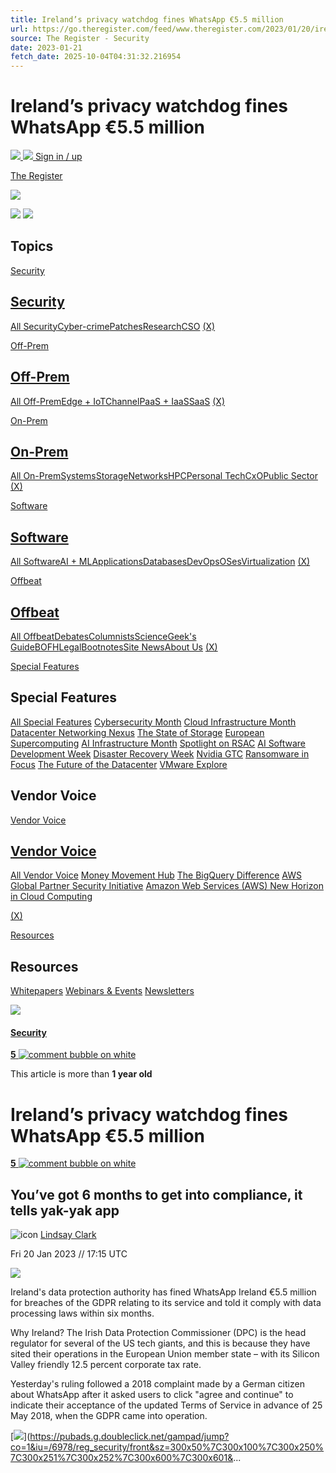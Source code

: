 ```yaml
---
title: Ireland’s privacy watchdog fines WhatsApp €5.5 million
url: https://go.theregister.com/feed/www.theregister.com/2023/01/20/irelands_data_protection_watchdog_fines/
source: The Register - Security
date: 2023-01-21
fetch_date: 2025-10-04T04:31:32.216954
---
```


# Ireland’s privacy watchdog fines WhatsApp €5.5 million

[![](/design_picker/ae01b183a707a7db8cd5f2c947715ed56d335138/graphics/std/user_icon_white_extents_16x16.png)
![](/design_picker/ae01b183a707a7db8cd5f2c947715ed56d335138/graphics/std/user_icon_white_filled_extents_16x16.png)
Sign in / up](https://account.theregister.com/register/)

[The Register](https://www.theregister.com/)

[![](/design_picker/ae01b183a707a7db8cd5f2c947715ed56d335138/graphics/std/magnifying_glass_white_extents_16x16.png)](https://search.theregister.com/)

![](/design_picker/ae01b183a707a7db8cd5f2c947715ed56d335138/graphics/icon/burger_menu_white_16x16.png)
![](/design_picker/ae01b183a707a7db8cd5f2c947715ed56d335138/graphics/icon/burger_menu_white_close_16x16.png)

## Topics

[Security](#subnav-box-nav-security)

## [Security](#subnav-box-nav-security)

[All Security](https://www.theregister.com/security/)[Cyber-crime](https://www.theregister.com/security/cyber_crime/)[Patches](https://www.theregister.com/security/patches/)[Research](https://www.theregister.com/security/research/)[CSO](https://www.theregister.com/security/cso/)
[(X)](#masthead)

[Off-Prem](#subnav-box-nav-off_prem)

## [Off-Prem](#subnav-box-nav-off_prem)

[All Off-Prem](https://www.theregister.com/off_prem/)[Edge + IoT](https://www.theregister.com/off_prem/edge_iot/)[Channel](https://www.theregister.com/off_prem/channel/)[PaaS + IaaS](https://www.theregister.com/off_prem/paas_iaas/)[SaaS](https://www.theregister.com/off_prem/saas/)
[(X)](#masthead)

[On-Prem](#subnav-box-nav-on_prem)

## [On-Prem](#subnav-box-nav-on_prem)

[All On-Prem](https://www.theregister.com/on_prem/)[Systems](https://www.theregister.com/on_prem/systems/)[Storage](https://www.theregister.com/on_prem/storage/)[Networks](https://www.theregister.com/on_prem/networks/)[HPC](https://www.theregister.com/on_prem/hpc/)[Personal Tech](https://www.theregister.com/on_prem/personal_tech/)[CxO](https://www.theregister.com/on_prem/cxo/)[Public Sector](https://www.theregister.com/on_prem/public_sector/)
[(X)](#masthead)

[Software](#subnav-box-nav-software)

## [Software](#subnav-box-nav-software)

[All Software](https://www.theregister.com/software/)[AI + ML](https://www.theregister.com/software/ai_ml/)[Applications](https://www.theregister.com/software/applications/)[Databases](https://www.theregister.com/software/databases/)[DevOps](https://www.theregister.com/software/devops/)[OSes](https://www.theregister.com/software/oses/)[Virtualization](https://www.theregister.com/software/virtualization/)
[(X)](#masthead)

[Offbeat](#subnav-box-nav-offbeat)

## [Offbeat](#subnav-box-nav-offbeat)

[All Offbeat](https://www.theregister.com/offbeat/)[Debates](https://www.theregister.com/Debates/)[Columnists](https://www.theregister.com/offbeat/columnists/)[Science](https://www.theregister.com/offbeat/science/)[Geek's Guide](https://www.theregister.com/offbeat/geeks_guide/)[BOFH](https://www.theregister.com/offbeat/bofh/)[Legal](https://www.theregister.com/offbeat/legal/)[Bootnotes](https://www.theregister.com/offbeat/bootnotes/)[Site News](https://www.theregister.com/offbeat/site_news/)[About Us](https://www.theregister.com/offbeat/about_us/)
[(X)](#masthead)

[Special Features](#subnav-box-nav-special_features)

## Special Features

[All Special Features](https://www.theregister.com/special_features)
[Cybersecurity Month](https://www.theregister.com/special_features/cybersecurity_month)
[Cloud Infrastructure Month](https://www.theregister.com/special_features/cloud_infrastructure_month)
[Datacenter Networking Nexus](https://www.theregister.com/special_features/datacenter_networking_nexus/)
[The State of Storage](https://www.theregister.com/special_features/the_state_of_storage/)
[European Supercomputing](https://www.theregister.com/special_features/european_supercomputing/)
[AI Infrastructure Month](https://www.theregister.com/special_features/ai_infrastructure_month/)
[Spotlight on RSAC](https://www.theregister.com/special_features/spotlight_on_rsac/)
[AI Software Development Week](https://www.theregister.com/special_features/ai_software_development_week/)
[Disaster Recovery Week](https://www.theregister.com/special_features/disaster_recovery_week/)
[Nvidia GTC](https://www.theregister.com/special_features/nvidia_gtc/)
[Ransomware in Focus](https://www.theregister.com/special_features/ransomware_in_focus/)
[The Future of the Datacenter](https://www.theregister.com/special_features/future_of_the_datacenter)
[VMware Explore](https://www.theregister.com/special_features/vmware_explore)

## Vendor Voice

[Vendor Voice](#subnav-box-nav-tag-vendor-voice)

## [Vendor Voice](#subnav-box-nav-tag-vendor-voice)

[All Vendor Voice](https://www.theregister.com/VendorVoice/)
[Money Movement Hub](https://www.theregister.com/VendorVoice/aws_fis/)
[The BigQuery Difference](https://www.theregister.com/VendorVoice/google_bigquery/)
[AWS Global Partner Security Initiative](https://www.theregister.com/VendorVoice/aws_global_partner_security_initiative/)
[Amazon Web Services (AWS) New Horizon in Cloud Computing](https://www.theregister.com/VendorVoice/aws_new_horizon_financial_services/)

[(X)](#masthead)

[Resources](#subnav-box-nav-resources)

## Resources

[Whitepapers](https://whitepapers.theregister.com/)
[Webinars & Events](https://whitepapers.theregister.com/events/list/)
[Newsletters](https://account.theregister.com/edit/newsletter/)

[![](https://pubads.g.doubleclick.net/gampad/ad?co=1&iu=/6978/reg_security/front&sz=300x50%7C300x100%7C300x250%7C300x251%7C300x252%7C300x600%7C300x601&tile=2&c=2aOAyohbrVeyOJU4EpUb4TwAAAEM&t=ct%3Dns%26unitnum%3D2%26raptor%3Dcondor%26pos%3Dtop%26test%3D0)](https://pubads.g.doubleclick.net/gampad/jump?co=1&iu=/6978/reg_security/front&sz=300x50%7C300x100%7C300x250%7C300x251%7C300x252%7C300x600%7C300x601&tile=2&c=2aOAyohbrVeyOJU4EpUb4TwAAAEM&t=ct%3Dns%26unitnum%3D2%26raptor%3Dcondor%26pos%3Dtop%26test%3D0)

#### [Security](/security/)

[**5**
![comment bubble on white](/design_picker/f5daacc84b9722c1e31ba85f836c37e4ad993fc4/graphics/icons/bubble_comment_white.png)](https://forums.theregister.com/forum/all/2023/01/20/irelands_data_protection_watchdog_fines/ "View comments on this article")

This article is more than **1 year old**

# Ireland’s privacy watchdog fines WhatsApp €5.5 million

[**5**
![comment bubble on white](/design_picker/f5daacc84b9722c1e31ba85f836c37e4ad993fc4/graphics/icons/bubble_comment_white.png)](https://forums.theregister.com/forum/all/2023/01/20/irelands_data_protection_watchdog_fines/ "View comments on this article")

## You’ve got 6 months to get into compliance, it tells yak-yak app

![icon](/design_picker/d518b499f8a6e2c65d4d8c49aca8299d54b03012/graphics/icon/vulture_red.svg)
[Lindsay Clark](/Author/Lindsay-Clark "Read more by this author")

Fri 20 Jan 2023  //
17:15 UTC

![](/design_picker/d2e337b97204af4aa34dda04c4e5d56d954b216f/graphics/icons/social_share_icon.svg)

Ireland's data protection authority has fined WhatsApp Ireland €5.5 million for breaches of the GDPR relating to its service and told it comply with data processing laws within six months.

Why Ireland? The Irish Data Protection Commissioner (DPC) is the head regulator for several of the US tech giants, and this is because they have sited their operations in the European Union member state – with its Silicon Valley friendly 12.5 percent corporate tax rate.

Yesterday's ruling followed a 2018 complaint made by a German citizen about WhatsApp after it asked users to click "agree and continue" to indicate their acceptance of the updated Terms of Service in advance of 25 May 2018, when the GDPR came into operation.

[![](https://pubads.g.doubleclick.net/gampad/ad?co=1&iu=/6978/reg_security/front&sz=300x50%7C300x100%7C300x250%7C300x251%7C300x252%7C300x600%7C300x601&tile=2&c=2aOAyohbrVeyOJU4EpUb4TwAAAEM&t=ct%3Dns%26unitnum%3D2%26raptor%3Dcondor%26pos%3Dtop%26test%3D0)](https://pubads.g.doubleclick.net/gampad/jump?co=1&iu=/6978/reg_security/front&sz=300x50%7C300x100%7C300x250%7C300x251%7C300x252%7C300x600%7C300x601&...